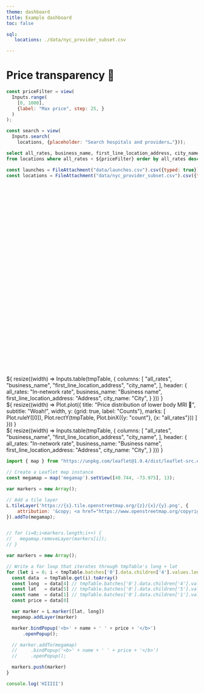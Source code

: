 ```yaml
---
theme: dashboard
title: Example dashboard
toc: false

sql:
   locations: ./data/nyc_provider_subset.csv

---
```


<head>
<link rel = "stylesheet" href = "https://unpkg.com/leaflet@1.9.4/dist/leaflet.css"/>
<script src="https://unpkg.com/leaflet@1.9.4/dist/leaflet.js"></script>
</head>

# Price transparency 🚀

<!-- Load and transform the data -->

```js
const priceFilter = view(
  Inputs.range(
    [0, 1000],
    {label: "Max price", step: 25, }
  )
);

const search = view(
  Inputs.search(
    locations, {placeholder: "Search hospitals and providers…"}));

```

```sql id=tmpTable
select all_rates, business_name, first_line_location_address, city_name, longitude, latitude 
from locations where all_rates < ${priceFilter} order by all_rates desc
```


```js
const launches = FileAttachment("data/launches.csv").csv({typed: true});
const locations = FileAttachment("data/nyc_provider_subset.csv").csv({typed: true});
```

<div id = "megamap" style = "width: 504px; height: 504px"></div>


<!-- <div id = "megamap" style = "width: 900px; height: 580px"></div> -->
<div class="grid grid-cols-2" style="grid-auto-rows: 504px;">
  <div class="card">
     
  </div>
  <div class="card">${
    resize((width) => Inputs.table(tmpTable, {
      columns: [
        "all_rates",
        "business_name",
        "first_line_location_address",
        "city_name",
      ],
      header: {
        all_rates: "In-network rate",
        business_name: "Business name",
        first_line_location_address: "Address",
        city_name: "City",
      }
    }))
  }</div>
</div>


<div class="grid grid-cols-2" style="grid-auto-rows: 504px;">
  <div class="card">${
    resize((width) => Plot.plot({
      title: "Price distribution of lower body MRI 🚀",
      subtitle: "Woah!",
      width,
      y: {grid: true, label: "Counts"},
      marks: [
        Plot.ruleY([0]),
        Plot.rectY(tmpTable, Plot.binX({y: "count"}, {x: "all_rates"}))
      ]
    }))
  }</div>
  <div class="card">${
    resize((width) => Inputs.table(tmpTable, {
      columns: [
        "all_rates",
        "business_name",
        "first_line_location_address",
        "city_name",
      ],
      header: {
        all_rates: "In-network rate",
        business_name: "Business name",
        first_line_location_address: "Address",
        city_name: "City",
      }
    }))
  }</div>
</div>




<!-- ```js
const histogram = Plot.plot({
      title: "Price distribution of lower body MRI 🚀",
      subtitle: "Woah!",
      width,
      y: {grid: true, label: "Counts"},
      marks: [
        Plot.ruleY([0]),
        Plot.rectY(tmpTable, Plot.binX({y: "count"}, {x: "all_rates"}))
      ]
    })
display(histogram)
```  -->


```js
import { map } from "https://unpkg.com/leaflet@1.9.4/dist/leaflet-src.esm.js";

// Create a Leaflet map instance
const megamap = map('megamap').setView([40.744, -73.975], 13);

var markers = new Array();

// Add a tile layer
L.tileLayer('https://{s}.tile.openstreetmap.org/{z}/{x}/{y}.png', {
    attribution: '&copy; <a href="https://www.openstreetmap.org/copyright">OpenStreetMap</a> contributors'
}).addTo(megamap);

```


```js

// for (i=0;i<markers.length;i++) {
//   megamap.removeLayer(markers[i]);
// }

var markers = new Array();

// Write a for loop that iterates through tmpTable's long + lat
for (let i = 0; i < tmpTable.batches['0'].data.children['4'].values.length; i++) {
  const data  = tmpTable.get(i).toArray()
  const long  = data[4] // tmpTable.batches['0'].data.children['4'].values[i]
  const lat   = data[5] // tmpTable.batches['0'].data.children['5'].values[i]
  const name  = data[1] // tmpTable.batches['0'].data.children['1'].valueOffsets.buffer
  const price = data[0] 

  var marker = L.marker([lat, long])
  megamap.addLayer(marker)

  marker.bindPopup('<b>' + name + ' ' + price + '</b>')
      .openPopup();

  // marker.addTo(megamap)
  //     .bindPopup('<b>' + name + ' ' + price + '</b>')
  //     .openPopup();

  markers.push(marker)
}

console.log('HIIIII')
```

<!-- <div id = "map" style = "width: 900px; height: 580px"></div>

<script src="https://unpkg.com/leaflet@1.9.4/dist/leaflet.js"></script>

<script>
  var mapOptions = {center: [17.385044, 78.486671],
                    zoom: 10}

  var map = L.map('map', mapOptions);

  // Set up the OSM layer
  var layer = new L.TileLayer('http://{s}.tile.openstreetmap.org/{z}/{x}/{y}.png');

  L.marker([17.385044, 78.486671]).addTo(map)
      .bindPopup('A pretty CSS popup.<br> Easily customizable.')
      .openPopup();

  // Adding layer to the map
  map.addLayer(layer);
</script> -->
<!-- 
<!-- A shared color scale for consistency, sorted by the number of launches -->
